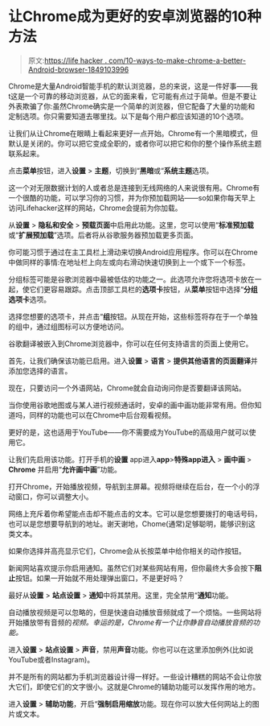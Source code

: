 # 让Chrome成为更好的安卓浏览器的10种方法

> 原文:[https://life hacker . com/10-ways-to-make-chrome-a-better-Android-browser-1849103996](https://lifehacker.com/10-ways-to-make-chrome-a-better-android-browser-1849103996)

Chrome是大量Android智能手机的默认浏览器，总的来说，这是一件好事——我 t这是一个可靠的移动浏览器，从它的面来看，它可能有点过于简单。但是不要让外表欺骗了你:虽然Chrome确实是一个简单的浏览器，但它配备了大量的功能和定制选项。你只需要知道去哪里找。以下是每个用户都应该知道的10个选项。

让我们从让Chrome在眼睛上看起来更好一点开始。Chrome有一个黑暗模式，但默认是关闭的。你可以把它变成全职的，或者你可以把它和你的整个操作系统主题联系起来。

点击**菜单**按钮，进入**设置** > **主题**，切换到“**黑暗**或“**系统主题**选项。

这一个对无限数据计划的人或者总是连接到无线网络的人来说很有用。Chrome有一个很酷的功能，可以学习你的习惯，并为你预加载网站——so如果你每天早上访问Lifehacker这样的网站，Chrome会提前为你加载。

从**设置** > **隐私和安全** > **预载页面**中启用此功能。这里，您可以使用“**标准预加载**或“**扩展预加载**”选项。后者将从谷歌服务器预加载更多页面。

你可能习惯于通过在主工具栏上滑动来切换Android应用程序。你可以在Chrome中做同样的事情:在地址栏上向左或向右滑动快速切换到上一个或下一个标签。

分组标签可能是谷歌浏览器中最被低估的功能之一。此选项允许您将选项卡放在一起，使它们更容易跟踪。点击顶部工具栏的**选项卡**按钮，从**菜单**按钮中选择“**分组选项卡**选项。

选择您想要的选项卡，并点击“**组**按钮。从现在开始，这些标签将存在于一个单独的组中，通过组图标可以方便地访问。

谷歌翻译被嵌入到Chrome浏览器中，你可以在任何支持语言的页面上使用它。

首先，让我们确保该功能已启用。进入**设置** > **语言** > **提供其他语言的页面翻译**并添加您选择的语言。

现在，只要访问一个外语网站，Chrome就会自动询问你是否要翻译该网站。

当你使用谷歌地图或与某人进行视频通话时，安卓的画中画功能非常有用。但你知道吗，同样的功能也可以在Chrome中后台观看视频。

更好的是，这也适用于YouTube——你不需要成为YouTube的高级用户就可以使用它。

让我们先启用该功能。打开手机的**设置** app进入**app**>**特殊app进入** > **画中画** > **Chrome** 并启用“**允许画中画**”功能。

打开Chrome，开始播放视频，导航到主屏幕。视频将继续在后台，在一个小的浮动窗口，你可以调整大小。

网络上充斥着你希望能点击却不能点击的文本。它可以是您想要拨打的电话号码，也可以是您想要导航到的地址。谢天谢地，Chome(通常)足够聪明，能够识别这类文本。

如果你选择并高亮显示它们，Chrome会从长按菜单中给你相关的动作按钮。

新闻网站喜欢提示你启用通知。虽然它们对某些网站有用，但你最终大多会按下**阻止**按钮。如果一开始就不用处理弹出窗口，不是更好吗？

最好从**设置** > **站点设置** > **通知**中将其禁用。这里，完全禁用“**通知**功能。

自动播放视频是可以忽略的，但是快速自动播放音频就成了一个烦恼。一些网站将开始播放带有音频的*视频。幸运的是，Chrome有一个让你静音自动播放音频的功能。* 

进入**设置** > **站点设置** > **声音**，禁用**声音**功能。你也可以在这里添加例外(比如说 YouTube或者Instagram)。

并不是所有的网站都为手机浏览器设计得一样好。一些设计糟糕的网站不会让你放大它们，即使它们的文字很小。这就是Chrome的辅助功能可以发挥作用的地方。

进入**设置** > **辅助功能**，开启“**强制启用缩放**功能。现在你可以放大任何网站上的图片或文本。